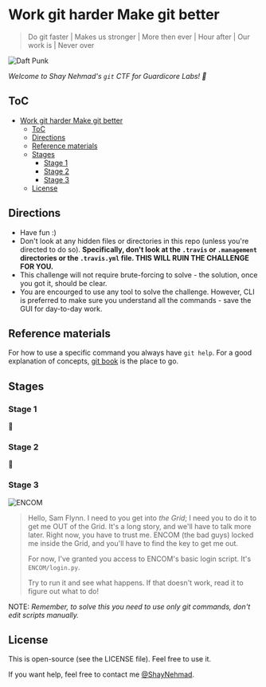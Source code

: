 # Work git harder Make git better

> Do git faster | Makes us stronger | More then ever | Hour after | Our work is | Never over

![Daft Punk](https://media.giphy.com/media/mvRt9fiKKz7Ve/giphy.gif)

_Welcome to Shay Nehmad's `git` CTF for Guardicore Labs! 🚩_

## ToC

- [Work git harder Make git better](#work-git-harder-make-git-better)
  - [ToC](#toc)
  - [Directions](#directions)
  - [Reference materials](#reference-materials)
  - [Stages](#stages)
    - [Stage 1](#stage-1)
    - [Stage 2](#stage-2)
    - [Stage 3](#stage-3)
  - [License](#license)

## Directions

- Have fun :)
- Don't look at any hidden files or directories in this repo (unless you're directed to do so). **Specifically, don't look at the `.travis` or `.management` directories or the `.travis.yml` file. THIS WILL RUIN THE CHALLENGE FOR YOU.**
- This challenge will not require brute-forcing to solve - the solution, once you got it, should be clear.
- You are encourged to use any tool to solve the challenge. However, CLI is preferred to make sure you understand all the commands - save the GUI for day-to-day work.

## Reference materials
  
For how to use a specific command you always have `git help`. For a good explanation of concepts, [git book](https://git-scm.com/book/en/v2) is the place to go.

## Stages

### Stage 1

🚩

### Stage 2

🚩

### Stage 3

![ENCOM](https://vignette.wikia.nocookie.net/tron/images/0/02/Encom_front.jpg/revision/latest?cb=20100129215524)

> Hello, Sam Flynn. I need to you get into _the Grid_; I need you to do it to get me OUT of the Grid. It's a long story, and we'll have to talk more later. Right now, you have to trust me. ENCOM (the bad guys) locked me inside the Grid, and you'll have to find the key to get me out.
>
> For now, I've granted you access to ENCOM's basic login script. It's `ENCOM/login.py`.
>
> Try to run it and see what happens. If that doesn't work, read it to figure out what to do!

NOTE: _Remember, to solve this you need to use only git commands, don't edit scripts manually._

## License

This is open-source (see the LICENSE file). Feel free to use it.

If you want help, feel free to contact me [@ShayNehmad](https://twitter.com/ShayNehmad).
